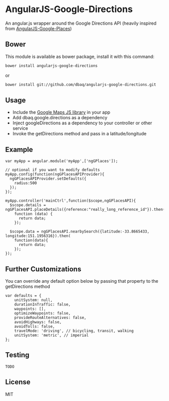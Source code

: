 AngularJS-Google-Directions
=========

An angular.js wrapper around the Google Directions API (heavily inspired from [AngularJS-Google-Places](https://github.com/arunisrael/angularjs-google-places))

Bower
--
This module is available as bower package, install it with this command:

```bash
bower install angularjs-google-directions
```
or

```bash
bower install git://github.com/dbaq/angularjs-google-directions.git
```


Usage
--
- Include the [Google Maps JS library](http://maps.googleapis.com/maps/api/js?libraries=places&sensor=true_or_false) in your app
- Add dbaq.google.directions as a dependency
- Inject googleDirections as a dependency to your controller or other service
- Invoke the getDirections method and pass in a latitude/longitude

Example
--
```
var myApp = angular.module('myApp',['ngGPlaces']);

// optional if you want to modify defaults
myApp.config(function(ngGPlacesAPIProvider){
  ngGPlacesAPIProvider.setDefaults({
    radius:500
  });
});

myApp.controller('mainCtrl',function($scope,ngGPlacesAPI){
  $scope.details = ngGPlacesAPI.placeDetails({reference:"really_long_reference_id"}).then(
    function (data) {
      return data;
    });

  $scope.data = ngGPlacesAPI.nearbySearch({latitude:-33.8665433, longitude:151.1956316}).then(
    function(data){
      return data;
    });
});
```

Further Customizations
--
You can override any default option below by passing that property to the getDirections method
```
var defaults = {
    unitSystem: null,
    durationInTraffic: false,
    waypoints: [],
    optimizeWaypoints: false,
    provideRouteAlternatives: false,
    avoidHighways: false,
    avoidTolls: false,
    travelMode: 'driving', // bicycling, transit, walking
    unitSystem: 'metric', // imperial
};
```

Testing
--
```
TODO
```

License
--
MIT